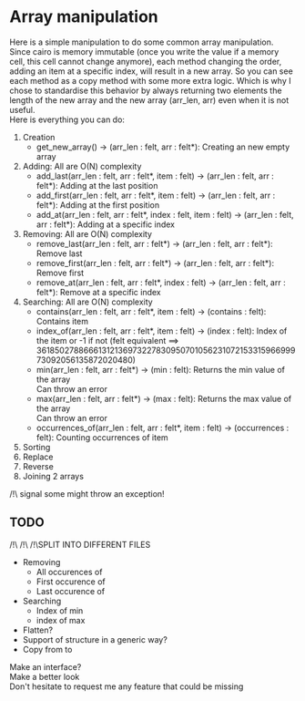 #  Array manipulation

Here is a simple manipulation to do some common array manipulation.  
Since cairo is memory immutable (once you write the value if a memory cell, this cell cannot  change anymore), each method changing the order, adding an item at a specific index, will result in a new array. So you can see each method as a copy method with some more extra logic.
Which is why I chose to standardise  this behavior by  always returning two elements the length of the new  array and the new array (arr_len, arr) even when it is not useful.  
Here is everything you can do:  

1. Creation
    * get_new_array() -> (arr_len : felt, arr : felt*): Creating an new empty array  
2. Adding: All are O(N) complexity
    * add_last(arr_len : felt, arr : felt*, item : felt) -> (arr_len : felt, arr : felt*): Adding at the last position  
    * add_first(arr_len : felt, arr : felt*, item : felt) -> (arr_len : felt, arr : felt*): Adding at the first position  
    * add_at(arr_len : felt, arr : felt*, index : felt, item : felt) -> (arr_len : felt, arr : felt*): Adding at a specific index  
3. Removing: All are O(N) complexity
    * remove_last(arr_len : felt, arr : felt*) -> (arr_len : felt, arr : felt*): Remove last 
    * remove_first(arr_len : felt, arr : felt*) -> (arr_len : felt, arr : felt*): Remove first
    * remove_at(arr_len : felt, arr : felt*, index : felt) -> (arr_len : felt, arr : felt*): Remove at a specific index
4. Searching: All are O(N) complexity
    * contains(arr_len : felt, arr : felt*, item : felt) -> (contains : felt): Contains item
    * index_of(arr_len : felt, arr : felt*, item : felt) -> (index : felt): Index of the item or -1 if not (felt equivalent ==> 3618502788666131213697322783095070105623107215331596699973092056135872020480)
    * min(arr_len : felt, arr : felt*) -> (min : felt): Returns the min value of the array  
    Can throw an error
    * max(arr_len : felt, arr : felt*) -> (max : felt): Returns the max value of the array  
    Can throw an error
    * occurrences_of(arr_len : felt, arr : felt*, item : felt) -> (occurrences : felt): Counting occurrences of item
5. Sorting
6. Replace 
7. Reverse 
8. Joining 2 arrays 

/!\ signal some might throw an exception!

## TODO
/!\ /!\ /!\SPLIT INTO DIFFERENT FILES
 - Removing 
    * All occurences of
    * First occurence of
    * Last occurence of 
 - Searching
    * Index of min
    * index of max
 - Flatten?  
 - Support of structure in a generic way?
 - Copy from to 

Make an interface?  
Make a better look   
Don't hesitate to request me any feature that could be missing